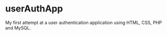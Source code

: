 # userAuthApp
My first attempt at a user authentication application using HTML, CSS, PHP and MySQL.
